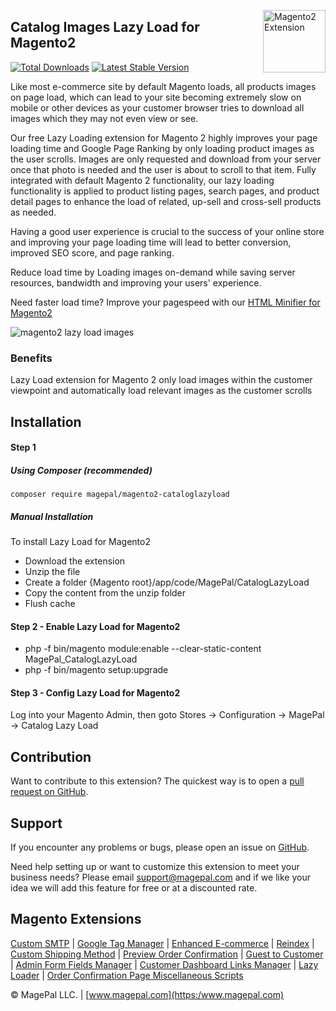 <a href="https://www.magepal.com" title="Magento 2 Extensions" ><img src="https://image.ibb.co/dHBkYH/Magepal_logo.png" width="100" align="right" alt="Magento2 Extension" /></a>

## Catalog Images Lazy Load for Magento2

[![Total Downloads](https://poser.pugx.org/magepal/magento2-cataloglazyload/downloads)](https://packagist.org/packages/magepal/magento2-cataloglazyload)
[![Latest Stable Version](https://poser.pugx.org/magepal/magento2-cataloglazyload/v/stable)](https://packagist.org/packages/magepal/magento2-cataloglazyload)

Like most e-commerce site by default Magento loads, all products images on page load, which can lead to your site becoming extremely slow on mobile or other devices as your customer browser tries to download all images which they may not even view or see. 

Our free Lazy Loading extension for Magento 2 highly improves your page loading time and Google Page Ranking by only loading product images as the user scrolls. Images are only requested and download from your server once that photo is needed and the user is about to scroll to that item. Fully integrated with default Magento 2 functionality, our lazy loading functionality is applied to product listing pages, search pages, and product detail pages to enhance the load of related, up-sell and cross-sell products as needed.

Having a good user experience is crucial to the success of your online store and improving your page loading time will lead to better conversion, improved SEO score, and page ranking.

Reduce load time by Loading images on-demand while saving server resources, bandwidth and improving your users' experience.

Need faster load time? Improve your pagespeed with our [HTML Minifier for Magento2](https://www.magepal.com/magento2/extensions/html-minifier.html)

![magento2 lazy load images](https://image.ibb.co/bYO7DH/Catalog_Images_Lazy_Load_for_Magento2.gif)


### Benefits
Lazy Load extension for Magento 2 only load images within the customer viewpoint and automatically load relevant images as the customer scrolls

## Installation

#### Step 1
##### Using Composer (recommended)

```
composer require magepal/magento2-cataloglazyload
```


##### Manual Installation
To install Lazy Load for Magento2
 * Download the extension
 * Unzip the file
 * Create a folder {Magento root}/app/code/MagePal/CatalogLazyLoad
 * Copy the content from the unzip folder
 * Flush cache

#### Step 2 -  Enable Lazy Load for Magento2
 * php -f bin/magento module:enable --clear-static-content MagePal_CatalogLazyLoad
 * php -f bin/magento setup:upgrade

#### Step 3 - Config Lazy Load for Magento2
Log into your Magento Admin, then goto Stores -> Configuration -> MagePal -> Catalog Lazy Load

Contribution
---
Want to contribute to this extension? The quickest way is to open a [pull request on GitHub](https://help.github.com/articles/using-pull-requests).


Support
---
If you encounter any problems or bugs, please open an issue on [GitHub](https://github.com/magepal/magento2-cataloglazyload/issues).

Need help setting up or want to customize this extension to meet your business needs? Please email support@magepal.com and if we like your idea we will add this feature for free or at a discounted rate.

Magento Extensions
---
[Custom SMTP](https://www.magepal.com/magento2/extensions/custom-smtp.html) | [Google Tag Manager](https://www.magepal.com/magento2/extensions/google-tag-manager.html) | [Enhanced E-commerce](https://www.magepal.com/magento2/extensions/enhanced-ecommerce-for-google-tag-manager.html) | [Reindex](https://www.magepal.com/magento2/extensions/reindex.html) | [Custom Shipping Method](https://www.magepal.com/magento2/extensions/custom-shipping-rates-for-magento-2.html) | [Preview Order Confirmation](https://www.magepal.com/magento2/extensions/preview-order-confirmation-page-for-magento-2.html) | [Guest to Customer](https://www.magepal.com/magento2/extensions/guest-to-customer.html) | [Admin Form Fields Manager](https://www.magepal.com/magento2/extensions/admin-form-fields-manager-for-magento-2.html) | [Customer Dashboard Links Manager](https://www.magepal.com/magento2/extensions/customer-dashboard-links-manager-for-magento-2.html) | [Lazy Loader](https://www.magepal.com/magento2/extensions/lazy-load.html) | [Order Confirmation Page Miscellaneous Scripts](https://www.magepal.com/magento2/extensions/order-confirmation-miscellaneous-scripts-for-magento-2.html)

© MagePal LLC. | [www.magepal.com](https:/www.magepal.com)
